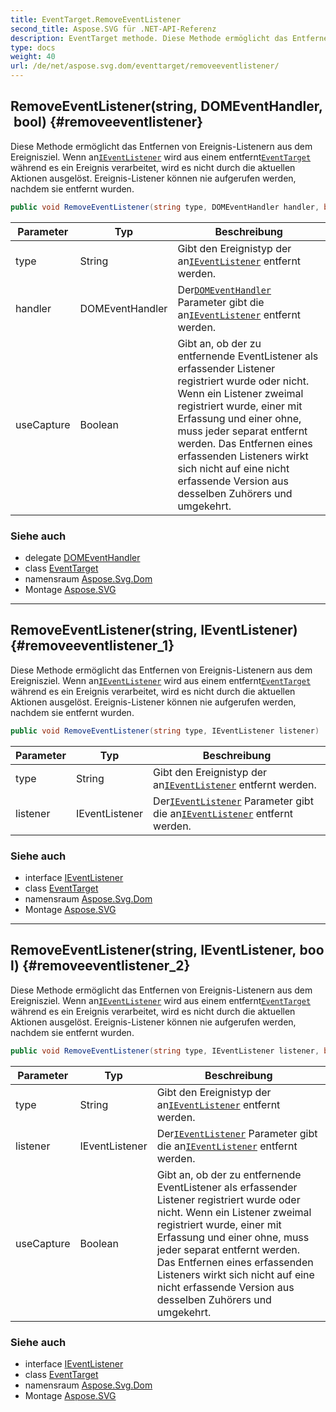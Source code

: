 ```yaml
---
title: EventTarget.RemoveEventListener
second_title: Aspose.SVG für .NET-API-Referenz
description: EventTarget methode. Diese Methode ermöglicht das Entfernen von EreignisListenern aus dem Ereignisziel. Wenn anIEventListener wird aus einem entferntEventTarget während es ein Ereignis verarbeitet wird es nicht durch die aktuellen Aktionen ausgelöst. EreignisListener können nie aufgerufen werden nachdem sie entfernt wurden.
type: docs
weight: 40
url: /de/net/aspose.svg.dom/eventtarget/removeeventlistener/
---
```

## RemoveEventListener(string, DOMEventHandler, bool) {#removeeventlistener}

Diese Methode ermöglicht das Entfernen von Ereignis-Listenern aus dem Ereignisziel. Wenn an[`IEventListener`](../../../aspose.svg.dom.events/ieventlistener/) wird aus einem entfernt[`EventTarget`](../) während es ein Ereignis verarbeitet, wird es nicht durch die aktuellen Aktionen ausgelöst. Ereignis-Listener können nie aufgerufen werden, nachdem sie entfernt wurden.

```csharp
public void RemoveEventListener(string type, DOMEventHandler handler, bool useCapture)
```

| Parameter | Typ | Beschreibung |
| --- | --- | --- |
| type | String | Gibt den Ereignistyp der an[`IEventListener`](../../../aspose.svg.dom.events/ieventlistener/) entfernt werden. |
| handler | DOMEventHandler | Der[`DOMEventHandler`](../../../aspose.svg.dom.events/domeventhandler/) Parameter gibt die an[`IEventListener`](../../../aspose.svg.dom.events/ieventlistener/) entfernt werden. |
| useCapture | Boolean | Gibt an, ob der zu entfernende EventListener als erfassender Listener registriert wurde oder nicht. Wenn ein Listener zweimal registriert wurde, einer mit Erfassung und einer ohne, muss jeder separat entfernt werden. Das Entfernen eines erfassenden Listeners wirkt sich nicht auf eine nicht erfassende Version aus desselben Zuhörers und umgekehrt. |

### Siehe auch

* delegate [DOMEventHandler](../../../aspose.svg.dom.events/domeventhandler/)
* class [EventTarget](../)
* namensraum [Aspose.Svg.Dom](../../eventtarget/)
* Montage [Aspose.SVG](../../../)

---

## RemoveEventListener(string, IEventListener) {#removeeventlistener_1}

Diese Methode ermöglicht das Entfernen von Ereignis-Listenern aus dem Ereignisziel. Wenn an[`IEventListener`](../../../aspose.svg.dom.events/ieventlistener/) wird aus einem entfernt[`EventTarget`](../) während es ein Ereignis verarbeitet, wird es nicht durch die aktuellen Aktionen ausgelöst. Ereignis-Listener können nie aufgerufen werden, nachdem sie entfernt wurden.

```csharp
public void RemoveEventListener(string type, IEventListener listener)
```

| Parameter | Typ | Beschreibung |
| --- | --- | --- |
| type | String | Gibt den Ereignistyp der an[`IEventListener`](../../../aspose.svg.dom.events/ieventlistener/) entfernt werden. |
| listener | IEventListener | Der[`IEventListener`](../../../aspose.svg.dom.events/ieventlistener/) Parameter gibt die an[`IEventListener`](../../../aspose.svg.dom.events/ieventlistener/) entfernt werden. |

### Siehe auch

* interface [IEventListener](../../../aspose.svg.dom.events/ieventlistener/)
* class [EventTarget](../)
* namensraum [Aspose.Svg.Dom](../../eventtarget/)
* Montage [Aspose.SVG](../../../)

---

## RemoveEventListener(string, IEventListener, bool) {#removeeventlistener_2}

Diese Methode ermöglicht das Entfernen von Ereignis-Listenern aus dem Ereignisziel. Wenn an[`IEventListener`](../../../aspose.svg.dom.events/ieventlistener/) wird aus einem entfernt[`EventTarget`](../) während es ein Ereignis verarbeitet, wird es nicht durch die aktuellen Aktionen ausgelöst. Ereignis-Listener können nie aufgerufen werden, nachdem sie entfernt wurden.

```csharp
public void RemoveEventListener(string type, IEventListener listener, bool useCapture)
```

| Parameter | Typ | Beschreibung |
| --- | --- | --- |
| type | String | Gibt den Ereignistyp der an[`IEventListener`](../../../aspose.svg.dom.events/ieventlistener/) entfernt werden. |
| listener | IEventListener | Der[`IEventListener`](../../../aspose.svg.dom.events/ieventlistener/) Parameter gibt die an[`IEventListener`](../../../aspose.svg.dom.events/ieventlistener/) entfernt werden. |
| useCapture | Boolean | Gibt an, ob der zu entfernende EventListener als erfassender Listener registriert wurde oder nicht. Wenn ein Listener zweimal registriert wurde, einer mit Erfassung und einer ohne, muss jeder separat entfernt werden. Das Entfernen eines erfassenden Listeners wirkt sich nicht auf eine nicht erfassende Version aus desselben Zuhörers und umgekehrt. |

### Siehe auch

* interface [IEventListener](../../../aspose.svg.dom.events/ieventlistener/)
* class [EventTarget](../)
* namensraum [Aspose.Svg.Dom](../../eventtarget/)
* Montage [Aspose.SVG](../../../)


